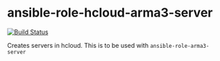 # ansible-role-hcloud-arma3-server

[![Build Status](https://travis-ci.org/michaelsstuff/ansible-role-hcloud-arma3-server.svg?branch=master)](https://travis-ci.org/michaelsstuff/ansible-role-hcloud-arma3-server)

Creates servers in hcloud. This is to be used with `ansible-role-arma3-server`
